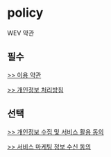 # policy
WEV 약관

## 필수

[>> 이용 약관](https://github.com/el-electric/policy-terms)

[>> 개인정보 처리방침](https://github.com/el-electric/policy-privacy)

## 선택

[>> 개인정보 수집 및 서비스 활용 동의](https://github.com/el-electric/policy-optional-1)

[>> 서비스 마케팅 정보 수신 동의](https://github.com/el-electric/policy-optional-2)
